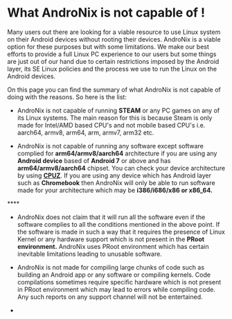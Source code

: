 # What AndroNix is not capable of !

Many users out there are looking for a viable resource to use Linux system on their Android devices without rooting their devices. AndroNix is a viable option for these purposes but with some limitations. We make our best efforts to provide a full Linux PC experience to our users but some things are just out of our hand due to certain restrictions imposed by the Android layer, its SE Linux policies and the process we use to run the Linux on the Android devices. 

On this page you can find the summary of what AndroNix is not capable of doing with the reasons. So here is the list:



* AndroNix is not capable of running **STEAM** or any PC games on any of its Linux systems. The main reason for this is because Steam is only made for Intel/AMD based CPU's and not mobile based CPU's i.e. aarch64, armv8, arm64, arm, armv7, arm32 etc.



* AndroNix is not capable of running any software except software complied for **arm64/armv8/aarch64** architecture if you are using any **Android device** based of **Android 7** or above and has **arm64/armv8/aarch64** chipset. You can check your device architecture by using [**CPUZ**](https://play.google.com/store/apps/details?id=com.cpuid.cpu_z). If you are using any device which has Android layer such as **Chromebook** then AndroNix will only be able to run software made for your architecture which may be **i386/i686/x86 or x86\_64.** 

\*\*\*\*

* AndroNix does not claim that it will run all the software even if the software complies to all the conditions mentioned in the above point. If the software is made in such a way that it requires the presence of Linux Kernel or any hardware support which is not present in the **PRoot environment.** AndroNix uses PRoot environment which has certain inevitable limitations leading to unusable software.



*  AndroNix is not made for compiling large chunks of code such as building an Android app or any software or compiling kernels. Code compilations sometimes require specific hardware which is not present in PRoot environment which may lead to errors while compiling code. Any such reports on any support channel will not be entertained.



* 
